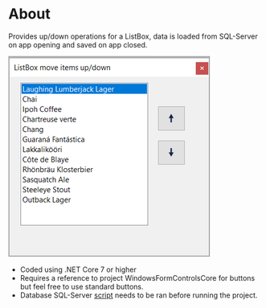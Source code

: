 ﻿# About

Provides up/down operations for a ListBox, data is loaded from SQL-Server on app opening and saved on app closed.


![Up Down Form](assets/title.png)

- Coded using .NET Core 7 or higher
- Requires a reference to project WindowsFormControlsCore for buttons but feel free to use standard buttons.
- Database SQL-Server [script](https://github.com/karenpayneoregon/WindowsFormsMoveItemsUpDown/blob/master/DataBackEnd/DataScripts/script.sql) needs to be ran before running the project.
